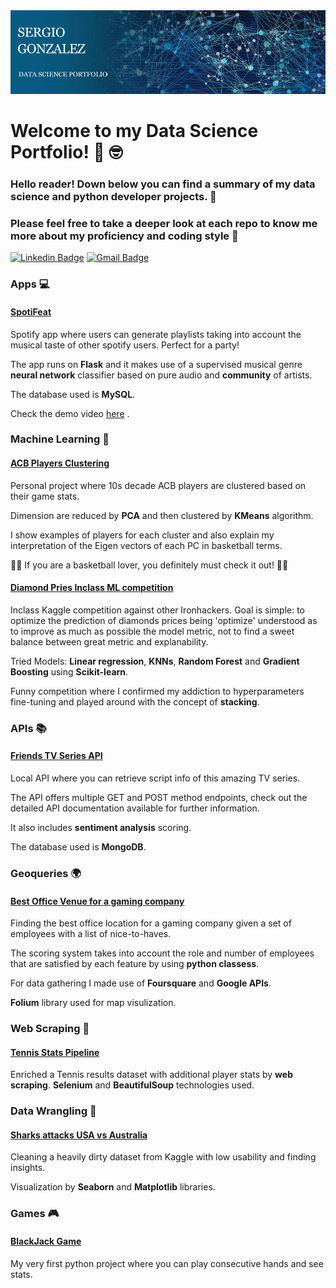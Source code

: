 

 <div style="text-aling: center; width: 100%;"><img src="img/banner.jpg"/></div>


# Welcome to my Data Science Portfolio! 👋 🤓

### Hello reader! Down below you can find a summary of my data science and python developer projects. 🧐
### Please feel free to take a deeper look at each repo to know me more about my proficiency and coding style 🙂

[![Linkedin Badge](https://img.shields.io/badge/Sergio%20Gonz%C3%A1lez-blue?style=flat&logo=linkedin&labelColor=blue&link=https://www.linkedin.com/in/sergio-gon-rod/)](https://www.linkedin.com/in/sergio-gon-rod/)
[![Gmail Badge](https://img.shields.io/badge/s.gonzrod@gmail.com-c14438?style=flat-square&logo=Gmail&logoColor=white&link=mailto:davidlago_55@hotmail.com)](mailto:s.gonzrod@gmail.com)

### Apps 💻

#### [SpotiFeat](https://github.com/sgonzalainen/SpotiFeat)
Spotify app where users can generate playlists taking into account the musical taste of other spotify users. Perfect for a party!

The app runs on **Flask** and it makes use of a supervised musical genre **neural network** classifier based on pure audio and **community** of artists. 

The database used is **MySQL**.

Check the demo video [here](https://www.linkedin.com/posts/sergio-gon-rod_machinelearning-bootcamp-activity-6754097773982846976-tjYu) .



### Machine Learning 🤖

#### [ACB Players Clustering](https://github.com/sgonzalainen/ACB/blob/main/output/kmeans_clustering_10s.md)

Personal project where 10s decade ACB players are clustered based on their game stats. 

Dimension are reduced by **PCA** and then clustered by **KMeans** algorithm. 

I show examples of players for each cluster and also explain my interpretation of the Eigen vectors of each PC in basketball terms.

🏀🏀  If you are a basketball lover, you definitely must check it out! 🏀🏀



#### [Diamond Pries Inclass ML competition](https://github.com/sgonzalainen/IH-P6-Inclass_ML_Competition)

Inclass Kaggle competition against other Ironhackers. Goal is simple: to optimize the prediction of diamonds prices being 'optimize' understood as to improve as much as possible the model metric, not to find a sweet balance between great metric and explanability.

Tried Models: **Linear regression**, **KNNs**, **Random Forest** and **Gradient Boosting** using **Scikit-learn**.

Funny competition where I confirmed my addiction to hyperparameters fine-tuning and played around with the concept of **stacking**.



### APIs 📚
#### [Friends TV Series API](https://github.com/sgonzalainen/IH-P5-Friends_API_NLTK)

Local API where you can retrieve script info of this amazing TV series.

The API offers multiple GET and POST method endpoints, check out the detailed API documentation available for further information.

It also includes **sentiment analysis** scoring.

The database used is **MongoDB**.

### Geoqueries 🌍
#### [Best Office Venue for a gaming company](https://github.com/sgonzalainen/IH-P4-GeoScoring_Offices)

Finding the best office location for a gaming company given a set of employees with a list of nice-to-haves.

The scoring system takes into account the role and number of employees that are satisfied by each feature by using **python classess**.

For data gathering I made use of **Foursquare** and **Google APIs**.

**Folium** library used for map visulization.

### Web Scraping 🔎
#### [Tennis Stats Pipeline](https://github.com/sgonzalainen/IH-P3-Pipeline_Tennis_Stats)

Enriched a Tennis results dataset with additional player stats by **web scraping**. **Selenium** and **BeautifulSoup** technologies used.

### Data Wrangling 👷
#### [Sharks attacks USA vs Australia](https://github.com/sgonzalainen/IH-P2-Sharks_Data_Wrangling)

Cleaning a heavily dirty dataset from Kaggle with low usability and finding insights. 

Visualization by **Seaborn** and **Matplotlib** libraries.


### Games 🎮
#### [BlackJack Game](https://github.com/sgonzalainen/IH-P1-BlackJack)

My very first python project where you can play consecutive hands and see stats.
























<!--
**sgonzalainen/sgonzalainen** is a ✨ _special_ ✨ repository because its `README.md` (this file) appears on your GitHub profile.

Here are some ideas to get you started:

- 🔭 I’m currently working on ...
- 🌱 I’m currently learning ...
- 👯 I’m looking to collaborate on ...
- 🤔 I’m looking for help with ...
- 💬 Ask me about ...
- 📫 How to reach me: ...
- 😄 Pronouns: ...
- ⚡ Fun fact: ...
-->
